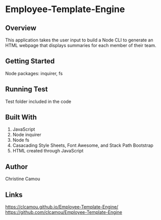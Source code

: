 # Employee-Template-Engine

## Overview 
This application takes the user input to build a Node CLI to generate an HTML webpage that displays summaries for each member of their team. 

## Getting Started 
Node packages: inquirer, fs 

## Running Test 
Test folder included in the code 

## Built With 
1. JavaScript
2. Node inquirer
3. Node fs 
4. Casacading Style Sheets, Font Awesome, and Stack Path Bootstrap
5. HTML created through JavaScript

## Author
Christine Camou

## Links 
https://clcamou.github.io/Employee-Template-Engine/
https://github.com/clcamou/Employee-Template-Engine